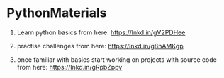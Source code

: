 # PythonMaterials

1. Learn python basics from here:
https://lnkd.in/gV2PDHee

2. practise challenges from here:
https://lnkd.in/g8nAMKgp

3. once familiar with basics start working on projects with source code from here:
https://lnkd.in/gRpbZppv
